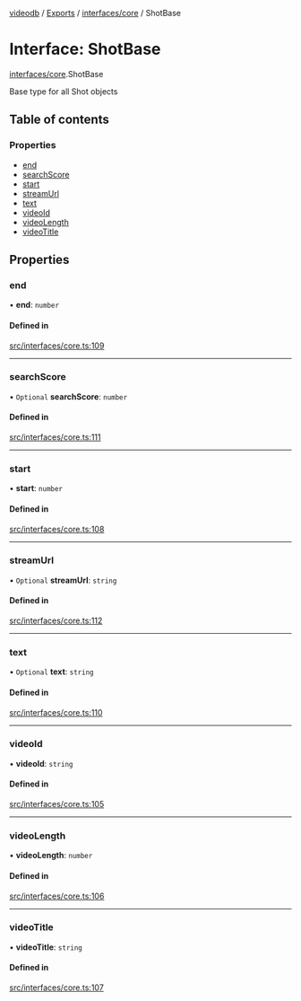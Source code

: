 [videodb](../README.md) / [Exports](../modules.md) / [interfaces/core](../modules/interfaces_core.md) / ShotBase

# Interface: ShotBase

[interfaces/core](../modules/interfaces_core.md).ShotBase

Base type for all Shot objects

## Table of contents

### Properties

- [end](interfaces_core.ShotBase.md#end)
- [searchScore](interfaces_core.ShotBase.md#searchscore)
- [start](interfaces_core.ShotBase.md#start)
- [streamUrl](interfaces_core.ShotBase.md#streamurl)
- [text](interfaces_core.ShotBase.md#text)
- [videoId](interfaces_core.ShotBase.md#videoid)
- [videoLength](interfaces_core.ShotBase.md#videolength)
- [videoTitle](interfaces_core.ShotBase.md#videotitle)

## Properties

### end

• **end**: `number`

#### Defined in

[src/interfaces/core.ts:109](https://github.com/video-db/videodb-node/blob/4dc9a20/src/interfaces/core.ts#L109)

___

### searchScore

• `Optional` **searchScore**: `number`

#### Defined in

[src/interfaces/core.ts:111](https://github.com/video-db/videodb-node/blob/4dc9a20/src/interfaces/core.ts#L111)

___

### start

• **start**: `number`

#### Defined in

[src/interfaces/core.ts:108](https://github.com/video-db/videodb-node/blob/4dc9a20/src/interfaces/core.ts#L108)

___

### streamUrl

• `Optional` **streamUrl**: `string`

#### Defined in

[src/interfaces/core.ts:112](https://github.com/video-db/videodb-node/blob/4dc9a20/src/interfaces/core.ts#L112)

___

### text

• `Optional` **text**: `string`

#### Defined in

[src/interfaces/core.ts:110](https://github.com/video-db/videodb-node/blob/4dc9a20/src/interfaces/core.ts#L110)

___

### videoId

• **videoId**: `string`

#### Defined in

[src/interfaces/core.ts:105](https://github.com/video-db/videodb-node/blob/4dc9a20/src/interfaces/core.ts#L105)

___

### videoLength

• **videoLength**: `number`

#### Defined in

[src/interfaces/core.ts:106](https://github.com/video-db/videodb-node/blob/4dc9a20/src/interfaces/core.ts#L106)

___

### videoTitle

• **videoTitle**: `string`

#### Defined in

[src/interfaces/core.ts:107](https://github.com/video-db/videodb-node/blob/4dc9a20/src/interfaces/core.ts#L107)
